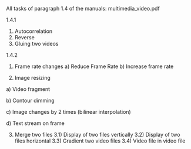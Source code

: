 All tasks of paragraph 1.4 of the manuals: multimedia_video.pdf

1.4.1
 1) Autocorrelation
 2) Reverse
 3) Gluing two videos

1.4.2
 1) Frame rate changes
 a) Reduce Frame Rate
 b) Increase frame rate

2) Image resizing

a) Video fragment

b) Contour dimming

c) Image changes by 2 times (bilinear interpolation)

d) Text stream on frame

 3) Merge two files
 3.1) Display of two files vertically
 3.2) Display of two files horizontal
 3.3) Gradient two video files
 3.4) Video file in video file

